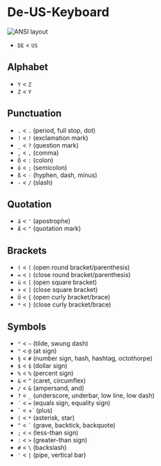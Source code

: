 # De-US-Keyboard

![ANSI layout](https://upload.wikimedia.org/wikipedia/commons/3/37/ANSI_Keyboard_Layout_Diagram_with_Form_Factor.svg)

- `DE` < `US`

## Alphabet

- `Y` < `Z`
- `Z` < `Y`

## Punctuation

- `.` < `.` (period, full stop, dot)
- `!` < `!` (exclamation mark)
- `_` < `?` (question mark)
- `,` < `,` (comma)
- `Ö` < `:` (colon)
- `ö` < `;` (semicolon)
- `ß` < `-` (hyphen, dash, minus)
- `-` < `/` (slash)

## Quotation

- `ä` < `'` (apostrophe)
- `Ä` < `"` (quotation mark)

## Brackets

- `(` < `(` (open round bracket/parenthesis)
- `=` < `)` (close round bracket/parenthesis)
- `ü` < `[` (open square bracket)
- `+` < `]` (close square bracket)
- `Ü` < `{` (open curly bracket/brace)
- `*` < `}` (close curly bracket/brace)


## Symbols

- `°` < `~` (tilde, swung dash)
- `"` < `@` (at sign)
- `§` < `#` (number sign, hash, hashtag, octothorpe)
- `$` < `$` (dollar sign)
- `%` < `%` (percent sign)
- `&` < `^` (caret, circumflex)
- `/` < `&` (ampersand, and)
- `?` < `_` (underscore, underbar, low line, low dash)
- `´` < `=` (equals sign, equality sign)
- `` ` `` <  +` (plus)
- `(` < `*` (asterisk, star)
- `^` < `` ` `` (grave, backtick, backquote)
- `;` < `<` (less-than sign)
- `:` < `>` (greater-than sign)
- `#` < `\` (backslash)
- `'` < `|` (pipe, vertical bar)
